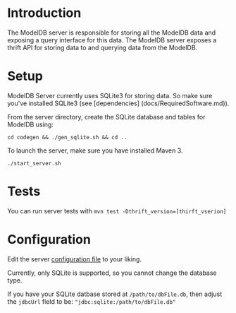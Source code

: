 # Introduction

The ModelDB server is responsible for storing all the ModelDB data and exposing
a query interface for this data. The ModelDB server exposes a thrift API for storing
data to and querying data from the ModelDB.

# Setup

ModelDB Server currently uses SQLite3 for storing data. So make sure you've installed SQLite3 (see [dependencies] (docs/RequiredSoftware.md)). 

From the server directory, create the SQLite database and tables for ModelDB using:

```
cd codegen && ./gen_sqlite.sh && cd ..
```

To launch the server, make sure you have installed Maven 3.

```
./start_server.sh
```

# Tests

You can run server tests with `mvn test -Dthrift_version=[thirft_vserion]`

# Configuration
Edit the server [configuration file](server/src/main/resources/reference.conf) to your liking.

Currently, only SQLite is supported, so you cannot change the database type.

If you have your SQLite datbase stored at `/path/to/dbFile.db`, then adjust
the `jdbcUrl` field to be: `"jdbc:sqlite:/path/to/dbFile.db"`
